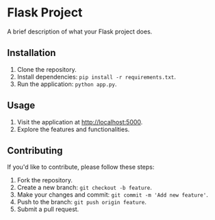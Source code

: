 # Flask Project

A brief description of what your Flask project does.

## Installation

1. Clone the repository.
2. Install dependencies: `pip install -r requirements.txt`.
3. Run the application: `python app.py`.

## Usage

1. Visit the application at [http://localhost:5000](http://localhost:5000).
2. Explore the features and functionalities.

## Contributing

If you'd like to contribute, please follow these steps:
1. Fork the repository.
2. Create a new branch: `git checkout -b feature`.
3. Make your changes and commit: `git commit -m 'Add new feature'`.
4. Push to the branch: `git push origin feature`.
5. Submit a pull request.
